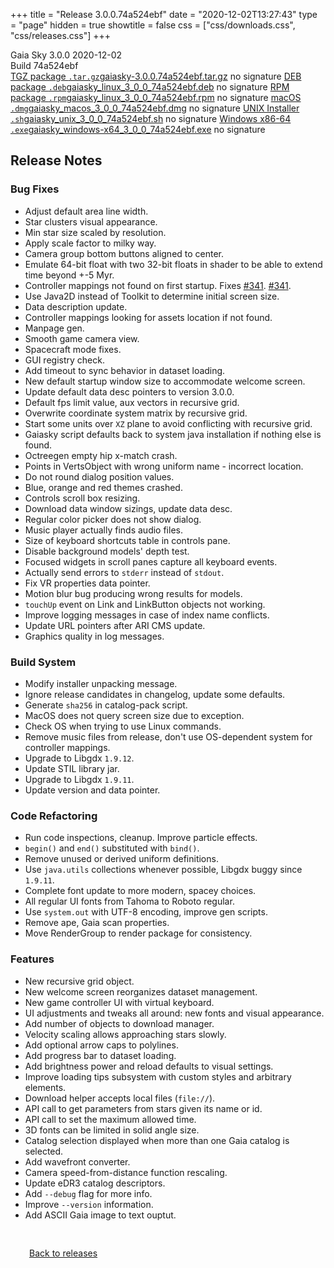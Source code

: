 +++
title = "Release 3.0.0.74a524ebf"
date = "2020-12-02T13:27:43"
type = "page"
hidden = true
showtitle = false
css = ["css/downloads.css", "css/releases.css"]
+++

<div class="download-container">
<div id="download-title">
<i class="gs-mdi-tag"></i>
Gaia Sky <span class="downloads-version">3.0.0</span> 
<time class="downloads-releasedate" datetime="2020-12-02T13:27:43" title="Published: 2020-12-02T13:27:43"><i class="gs-mdi-calendar"></i> 2020-12-02</time>
<div class="downloads-build">Build 74a524ebf</div></div>
<div class="download-section">
<a href="https://gaia.ari.uni-heidelberg.de/gaiasky/releases/3.0.0.74a524ebf/gaiasky-3.0.0.74a524ebf.tar.gz" class="download-button"><i class="gs-mdi-zip-box icon-button"></i> TGZ package <code>.tar.gz</code><span class="download-sub">gaiasky-3.0.0.74a524ebf.tar.gz</span></a>
<span class="signature">no signature</span>
<a href="https://gaia.ari.uni-heidelberg.de/gaiasky/releases/3.0.0.74a524ebf/gaiasky_linux_3_0_0_74a524ebf.deb" class="download-button"><i class="gs-mdi-debian icon-button"></i> DEB package <code>.deb</code><span class="download-sub">gaiasky_linux_3_0_0_74a524ebf.deb</span></a>
<span class="signature">no signature</span>
<a href="https://gaia.ari.uni-heidelberg.de/gaiasky/releases/3.0.0.74a524ebf/gaiasky_linux_3_0_0_74a524ebf.rpm" class="download-button"><i class="gs-mdi-fedora icon-button"></i> RPM package <code>.rpm</code><span class="download-sub">gaiasky_linux_3_0_0_74a524ebf.rpm</span></a>
<span class="signature">no signature</span>
<a href="https://gaia.ari.uni-heidelberg.de/gaiasky/releases/3.0.0.74a524ebf/gaiasky_macos_3_0_0_74a524ebf.dmg" class="download-button"><i class="gs-fa6-brands-apple icon-button"></i> macOS <code>.dmg</code><span class="download-sub">gaiasky_macos_3_0_0_74a524ebf.dmg</span></a>
<span class="signature">no signature</span>
<a href="https://gaia.ari.uni-heidelberg.de/gaiasky/releases/3.0.0.74a524ebf/gaiasky_unix_3_0_0_74a524ebf.sh" class="download-button"><i class="gs-token-unix icon-button"></i> UNIX Installer <code>.sh</code><span class="download-sub">gaiasky_unix_3_0_0_74a524ebf.sh</span></a>
<span class="signature">no signature</span>
<a href="https://gaia.ari.uni-heidelberg.de/gaiasky/releases/3.0.0.74a524ebf/gaiasky_windows-x64_3_0_0_74a524ebf.exe" class="download-button"><i class="gs-fa6-brands-windows icon-button"></i> Windows x86-64 <code>.exe</code><span class="download-sub">gaiasky_windows-x64_3_0_0_74a524ebf.exe</span></a>
<span class="signature">no signature</span>
</div>
</div>

<section class="release-notes">

# Release Notes

### Bug Fixes
- Adjust default area line width.
- Star clusters visual appearance.
- Min star size scaled by resolution.
- Apply scale factor to milky way.
- Camera group bottom buttons aligned to center.
- Emulate 64-bit float with two 32-bit floats in shader to be able to extend time beyond +-5 Myr.
- Controller mappings not found on first startup. Fixes [#341](https://gitlab.com/langurmonkey/gaiasky/issues/341). [#341](https://gitlab.com/langurmonkey/gaiasky/issues/341).
- Use Java2D instead of Toolkit to determine initial screen size.
- Data description update.
- Controller mappings looking for assets location if not found.
- Manpage gen.
- Smooth game camera view.
- Spacecraft mode fixes.
- GUI registry check.
- Add timeout to sync behavior in dataset loading.
- New default startup window size to accommodate welcome screen.
- Update default data desc pointers to version 3.0.0.
- Default fps limit value, aux vectors in recursive grid.
- Overwrite coordinate system matrix by recursive grid.
- Start some units over `XZ` plane to avoid conflicting with recursive grid.
- Gaiasky script defaults back to system java installation if nothing else is found.
- Octreegen empty hip x-match crash.
- Points in VertsObject with wrong uniform name - incorrect location.
- Do not round dialog position values.
- Blue, orange and red themes crashed.
- Controls scroll box resizing.
- Download data window sizings, update data desc.
- Regular color picker does not show dialog.
- Music player actually finds audio files.
- Size of keyboard shortcuts table in controls pane.
- Disable background models' depth test.
- Focused widgets in scroll panes capture all keyboard events.
- Actually send errors to `stderr` instead of `stdout`.
- Fix VR properties data pointer.
- Motion blur bug producing wrong results for models.
- `touchUp` event on Link and LinkButton objects not working.
- Improve logging messages in case of index name conflicts.
- Update URL pointers after ARI CMS update.
- Graphics quality in log messages.

### Build System
- Modify installer unpacking message.
- Ignore release candidates in changelog, update some defaults.
- Generate `sha256` in catalog-pack script.
- MacOS does not query screen size due to exception.
- Check OS when trying to use Linux commands.
- Remove music files from release, don't use OS-dependent system for controller mappings.
- Upgrade to Libgdx `1.9.12`.
- Update STIL library jar.
- Upgrade to Libgdx `1.9.11`.
- Update version and data pointer.

### Code Refactoring
- Run code inspections, cleanup. Improve particle effects.
- `begin()` and `end()` substituted with `bind()`.
- Remove unused or derived uniform definitions.
- Use `java.utils` collections whenever possible, Libgdx buggy since `1.9.11`.
- Complete font update to more modern, spacey choices.
- All regular UI fonts from Tahoma to Roboto regular.
- Use `system.out` with UTF-8 encoding, improve gen scripts.
- Remove ape, Gaia scan properties.
- Move RenderGroup to render package for consistency.

### Features
- New recursive grid object.
- New welcome screen reorganizes dataset management.
- New game controller UI with virtual keyboard.
- UI adjustments and tweaks all around: new fonts and visual appearance.
- Add number of objects to download manager.
- Velocity scaling allows approaching stars slowly.
- Add optional arrow caps to polylines.
- Add progress bar to dataset loading.
- Add brightness power and reload defaults to visual settings.
- Improve loading tips subsystem with custom styles and arbitrary elements.
- Download helper accepts local files (`file://`).
- API call to get parameters from stars given its name or id.
- API call to set the maximum allowed time.
- 3D fonts can be limited in solid angle size.
- Catalog selection displayed when more than one Gaia catalog is selected.
- Add wavefront converter.
- Camera speed-from-distance function rescaling.
- Update eDR3 catalog descriptors.
- Add `--debug` flag for more info.
- Improve `--version` information.
- Add ASCII Gaia image to text ouptut.
</section>


<p class="center-text" style="padding: 30px;"><a href="/downloads/releases"><i class="gs-mdi-arrow-left-bold-circle"></i> Back to releases</a>
</p>

